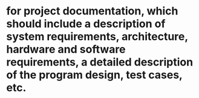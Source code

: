 # for project documentation, which should include a description of system requirements, architecture, hardware and software requirements, a detailed description of the program design, test cases, etc.
